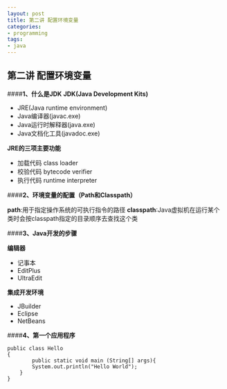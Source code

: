 ```yaml
---
layout: post
title: 第二讲 配置环境变量
categories:
- programming
tags:
- java
---
```


**第二讲 配置环境变量**
----------

####**1、什么是JDK**
**JDK(Java Development Kits)**

 - JRE(Java runtime environment)
 - Java编译器(javac.exe)
 - Java运行时解释器(java.exe)
 - Java文档化工具(javadoc.exe)

**JRE的三项主要功能**

 - 加载代码 class loader
 - 校验代码 bytecode verifier
 - 执行代码 runtime interpreter

####**2、环境变量的配置（Path和Classpath）**

**path**:用于指定操作系统的可执行指令的路径
**classpath**:Java虚拟机在运行某个类时会按classpath指定的目录顺序去查找这个类

####**3、Java开发的步骤**

**编辑器**

- 记事本
- EditPlus
- UltraEdit

**集成开发环境**

- JBuilder
- Eclipse
- NetBeans

####**4、第一个应用程序**
 
    public class Hello
    {
            public static void main (String[] args){
            System.out.println("Hello World");
        }
    }

  




